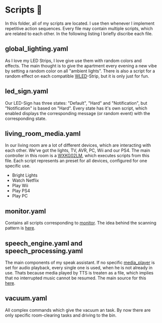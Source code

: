 # Scripts 📜 #

In this folder, all of my scripts are located. I use then whenever I implement repetitive action sequences. Every file may contain multiple scripts, which are related to each other. In the following listing I briefly discribe each file.

## global_lighting.yaml ##

As I love my LED Strips, I love give use them with random colors and effects. The main thought is to give the apartment every evening a new vibe by setting a random color on all "ambient lights". There is also a script for a random effect on each compatible [WLED](https://github.com/Aircoookie/WLED)-Strip, but it is only just for fun.

## led_sign.yaml ##

Our LED-Sign has three states: "Default", "Hard" and "Notification", but "Notification" is based on "Hard". Every state has it's own script, which enabled displays the corresponding message (or random event) with the corresponding state.

## living_room_media.yaml ##

In our living room are a lot of different devices, which are interacting with each other. We've got the lights, TV, AVR, PC, Wii and our PS4. The main controller in this room is a [WXKG02LM](https://de.aliexpress.com/item/32877238808.html?spm=a2g0o.productlist.0.0.2dc2610ao1Eubk&algo_pvid=5b3e3fd7-8bba-4599-a858-d2bba7fc7b57&algo_expid=5b3e3fd7-8bba-4599-a858-d2bba7fc7b57-2&btsid=0b0a182b16053946613325014e01f2&ws_ab_test=searchweb0_0,searchweb201602_,searchweb201603_), which executes scripts from this file. Each script represents an preset for all devices, configured for one specific use.

- Bright Lights
- Watch Netflix
- Play Wii
- Play PS4
- Play PC

## monitor.yaml ##

Contains all scripts corresponding to [monitor](https://github.com/andrewjfreyer/monitor). The idea behind the scanning pattern is [here](https://github.com/DubhAd/Home-AssistantConfig/tree/live/scripts).

## speech_engine.yaml and speech_processing.yaml ##

The main components of my speak assistant. If no specific [media_player](https://www.home-assistant.io/integrations/media_player/) is set for audio playback, every single one is used, when he is not already in use. Thats because media played by TTS is treaten as a file, which implies that no interrupted music cannot be resumed. The main source for this [here](https://github.com/CCOSTAN/Home-AssistantConfig).

## vacuum.yaml ##

All complex commands which give the vacuum an task. By now there are only specific room-clearing tasks and driving to the bin.